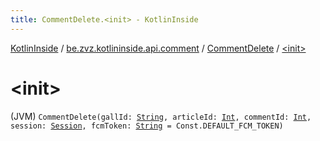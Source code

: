 ```yaml
---
title: CommentDelete.<init> - KotlinInside
---
```


[KotlinInside](../../index.html) / [be.zvz.kotlininside.api.comment](../index.html) / [CommentDelete](index.html) / [&lt;init&gt;](./-init-.html)

# &lt;init&gt;

(JVM) `CommentDelete(gallId: `[`String`](https://kotlinlang.org/api/latest/jvm/stdlib/kotlin/-string/index.html)`, articleId: `[`Int`](https://kotlinlang.org/api/latest/jvm/stdlib/kotlin/-int/index.html)`, commentId: `[`Int`](https://kotlinlang.org/api/latest/jvm/stdlib/kotlin/-int/index.html)`, session: `[`Session`](../../be.zvz.kotlininside.session/-session/index.html)`, fcmToken: `[`String`](https://kotlinlang.org/api/latest/jvm/stdlib/kotlin/-string/index.html)` = Const.DEFAULT_FCM_TOKEN)`